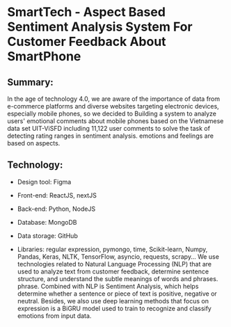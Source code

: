 # SmartTech - Aspect Based Sentiment Analysis System For Customer Feedback About SmartPhone

## Summary:
In the age of technology 4.0, we are aware of the importance of data from e-commerce platforms and diverse websites targeting electronic devices, especially mobile phones, so we decided to Building a system to analyze users' emotional comments about mobile phones based on the Vietnamese data set UIT-ViSFD including 11,122 user comments to solve the task of detecting rating ranges in sentiment analysis. emotions and feelings are based on aspects.

## Technology:
* Design tool: Figma

* Front-end: ReactJS, nextJS

* Back-end: Python, NodeJS
* Database: MongoDB
* Data storage: GitHub
* Libraries: regular expression, pymongo, time, Scikit-learn, Numpy, Pandas, Keras, NLTK, TensorFlow, asyncio, requests, scrapy…
We use technologies related to Natural Language Processing (NLP) that are used to analyze text from customer feedback, determine sentence structure, and understand the subtle meanings of words and phrases. phrase. Combined with NLP is Sentiment Analysis, which helps determine whether a sentence or piece of text is positive, negative or neutral. Besides, we also use deep learning methods that focus on expression is a BiGRU model used to train to recognize and classify emotions from input data.
